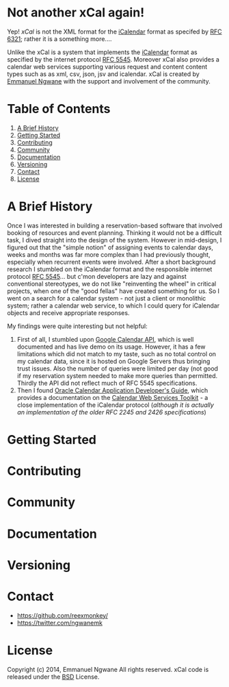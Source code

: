 Not another xCal again!
==============================
Yep! *xCal* is not the XML format for the [iCalendar](http://en.wikipedia.org/wiki/ICalendar) format as specifed by [RFC 6321](http://tools.ietf.org/html/rfc6321); rather it is a something more....


Unlike the xCal is a system that implements the [iCalendar](http://en.wikipedia.org/wiki/ICalendar) format as specified by the internet protocol [RFC 5545](http://tools.ietf.org/html/rfc5545). Moreover xCal also provides a calendar web services supporting various request and content content types such as as xml, csv, json, jsv and icalendar. xCal is created by [Emmanuel Ngwane](https://twitter.com/ngwanemk) with the support and involvement of the community.

 

Table of Contents
=================
1. [A Brief History](https://github.com/reexmonkey/xcal/#a-brief-history) 
1. [Getting Started](https://github.com/reexmonkey/xcal/#getting-started)
2. [Contributing](https://github.com/reexmonkey/xcal/#contributing)
3. [Community](https://github.com/reexmonkey/xcal/#community)
4. [Documentation](https://github.com/reexmonkey/xcal/#documentation)
5. [Versioning](https://github.com/reexmonkey/xcal/#versioning)
6. [Contact](https://github.com/reexmonkey/xcal/#contact)
7. [License](https://github.com/reexmonkey/xcal/#license)


A Brief History
===============
Once I was interested in building a reservation-based software that involved booking of resources and event planning. Thinking it would not be a difficult task, I dived straight into the design of the system. However in mid-design, I figured out that the "simple notion" of assigning events to calendar days, weeks and months was far more complex than I had previously thought, especially when recurrent events were involved. After a short background research I stumbled on the iCalendar format and the responsible internet protocol [RFC 5545](http://tools.ietf.org/html/rfc5545)... but c'mon developers are lazy and against conventional stereotypes, we do not like "reinventing the wheel" in critical projects, when one of the "good fellas" have created something for us. So I went on a search for a calendar system - not just a client or monolithic system; rather a calendar web service, to which I could query for iCalendar objects and receive appropriate responses. 

My findings were quite interesting but not helpful:

1. First of all, I stumbled upon [Google Calendar API](https://developers.google.com/google-apps/calendar/), which is well documented and has live demo on its usage. However, it has a few limitations which did not match to my taste, such as no total control on my calendar data, since it is hosted on Google Servers thus bringing trust issues. Also the number of queries were limited per day (not good if my reservation system needed to make more queries than permitted. Thirdly the API did not reflect much of RFC 5545 specifications.
2. Then I found [Oracle Calendar Application Developer's Guide](http://docs.oracle.com/cd/B13866_04/calendar.904/b10893/wssoap.htm), which provides a documentation on the [Calendar Web Services Toolkit]() - a close implementation of the iCalendar protocol (*although it is actually an implementation of the older RFC 2245 and 2426 specifications*)


Getting Started
===============



Contributing
============


Community
==========

Documentation
=============

Versioning
==========


Contact
========
* https://github.com/reexmonkey/
* https://twitter.com/ngwanemk


License
=======
Copyright (c) 2014, Emmanuel Ngwane
All rights reserved.
xCal code is released under the [BSD](https://github.com/reexmonkey/xcal/blob/master/LICENSE) License.

